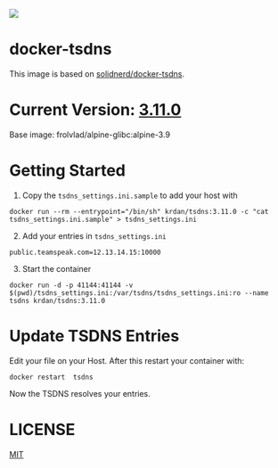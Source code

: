 [![](https://images.microbadger.com/badges/image/krdan/tsdns.svg)](https://microbadger.com/images/krdan/tsdns "Get your own image badge on microbadger.com")

docker-tsdns
============

This image is based on [solidnerd/docker-tsdns](https://github.com/SolidNerd/docker-tsdns). 

# Current Version: [3.11.0](https://github.com/Krdan/docker-tsdns/blob/master/Dockerfile)
Base image: frolvlad/alpine-glibc:alpine-3.9
# Getting Started

1. Copy the `tsdns_settings.ini.sample` to add your host with
```
docker run --rm --entrypoint="/bin/sh" krdan/tsdns:3.11.0 -c "cat tsdns_settings.ini.sample" > tsdns_settings.ini
```
2. Add your entries in `tsdns_settings.ini`
```
public.teamspeak.com=12.13.14.15:10000
```

3. Start the container
```
docker run -d -p 41144:41144 -v $(pwd)/tsdns_settings.ini:/var/tsdns/tsdns_settings.ini:ro --name tsdns krdan/tsdns:3.11.0
```

# Update TSDNS Entries
Edit your file on your Host.
After this restart your container with:
```
docker restart  tsdns
```
Now the TSDNS resolves your entries.

# LICENSE
[MIT](https://github.com/Krdan/docker-tsdns/blob/master/LICENSE)
